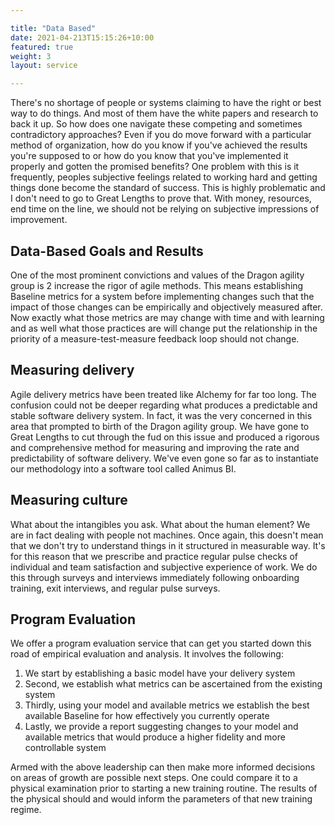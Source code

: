 ```yaml
---

title: "Data Based"  
date: 2021-04-213T15:15:26+10:00  
featured: true  
weight: 3  
layout: service

---
```


There's no shortage of people or systems claiming to have the right or best way to do things. And most of them have the white papers and research to back it up. So how does one navigate these competing and sometimes contradictory approaches? Even if you do move forward with a particular method of organization, how do you know if you've achieved the results you're supposed to or how do you know that you've implemented it properly and gotten the promised benefits? One problem with this is it frequently, peoples subjective feelings related to working hard and getting things done become the standard of success. This is highly problematic and I don't need to go to Great Lengths to prove that. With money, resources, end time on the line, we should not be relying on subjective impressions of improvement.

## Data-Based Goals and Results

One of the most prominent convictions and values of the Dragon agility group is 2 increase the rigor of agile methods. This means establishing Baseline metrics for a system before implementing changes such that the impact of those changes can be empirically and objectively measured after. Now exactly what those metrics are may change with time and with learning and as well what those practices are will change put the relationship in the priority of a measure-test-measure feedback loop should not change.

## Measuring delivery

Agile delivery metrics have been treated like Alchemy for far too long. The confusion could not be deeper regarding what produces a predictable and stable software delivery system. In fact, it was the very concerned in this area that prompted to birth of the Dragon agility group. We have gone to Great Lengths to cut through the fud on this issue and produced a rigorous and comprehensive method for measuring and improving the rate and predictability of software delivery. We've even gone so far as to instantiate our methodology into a software tool called Animus BI. 

## Measuring culture

What about the intangibles you ask. What about the human element? We are in fact dealing with people not machines. Once again, this doesn't mean that we don't try to understand things in it structured in measurable way. It's for this reason that we prescribe and practice regular pulse checks of individual and team satisfaction and subjective experience of work. We do this through surveys and interviews immediately following onboarding training, exit interviews, and regular pulse surveys. 

## Program Evaluation

We offer a program evaluation service that can get you started down this road of empirical evaluation and analysis. It involves the following:

1.  We start by establishing a basic model have your delivery system
2.  Second, we establish what metrics can be ascertained from the existing system
3.  Thirdly, using your model and available metrics we establish the best available Baseline for how effectively you currently operate
4.  Lastly, we provide a report suggesting changes to your model and available metrics that would produce a higher fidelity and more controllable system

Armed with the above leadership can then make more informed decisions on areas of growth are possible next steps. One could compare it to a physical examination prior to starting a new training routine. The results of the physical should and would inform the parameters of that new training regime.
